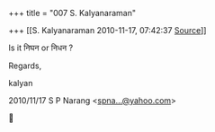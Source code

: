 +++
title = "007 S. Kalyanaraman"

+++
[[S. Kalyanaraman	2010-11-17, 07:42:37 [Source](https://groups.google.com/g/bvparishat/c/hgqpE5V-3aA)]]



Is it निघन or निधन ?

Regards,

kalyan  
  
  

2010/11/17 S P Narang \<[spna...@yahoo.com]()\>



